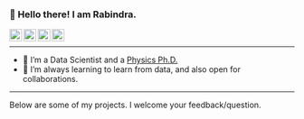 ### 👋 Hello there! I am Rabindra.
<a target="_blank" href="mailto:nepalrabindra89@gmail.com">
  <img align="left" alt="Gmail" width="22px" src="https://cdn.jsdelivr.net/npm/simple-icons@v3/icons/gmail.svg" />
</a>
<a target="_blank" href="https://www.linkedin.com/in/nepalrabindra/">
  <img align="left" alt="LinkedIn" width="22px" src="https://cdn.jsdelivr.net/npm/simple-icons@3.13.0/icons/linkedin.svg" />
</a>
<a target="_blank" href="https://scholar.google.com/citations?user=Z8tzkKEAAAAJ&hl=en">
  <img align="left" alt="Google Scholar" width="22px" src="https://cdn.jsdelivr.net/npm/simple-icons@3.13.0/icons/googlescholar.svg" />
</a>
<a target="_blank" href="https://www.kaggle.com/rnepal2">
  <img align="left" alt="Kaggle" width="22px" src="https://cdn.jsdelivr.net/npm/simple-icons@3.13.0/icons/kaggle.svg" />
</a>
</br>

----

- 🔭 I’m a Data Scientist and a [Physics Ph.D.](https://scholar.google.com/citations?user=Z8tzkKEAAAAJ&hl=en)
- 🌱 I’m always learning to learn from data, and also open for collaborations. 

----

Below are some of my projects. I welcome your feedback/question.
